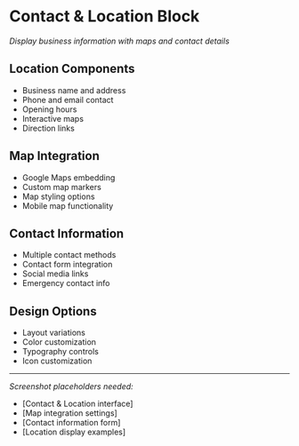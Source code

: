# Contact & Location Block

*Display business information with maps and contact details*

## Location Components
- Business name and address
- Phone and email contact
- Opening hours
- Interactive maps
- Direction links

## Map Integration
- Google Maps embedding
- Custom map markers
- Map styling options
- Mobile map functionality

## Contact Information
- Multiple contact methods
- Contact form integration
- Social media links
- Emergency contact info

## Design Options
- Layout variations
- Color customization
- Typography controls
- Icon customization

---

*Screenshot placeholders needed:*
- [Contact & Location interface]
- [Map integration settings]
- [Contact information form]
- [Location display examples]